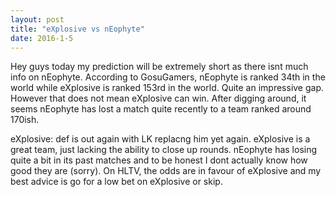 ```yaml
---
layout: post
title: "eXplosive vs nEophyte"
date: 2016-1-5
---
```


Hey guys today my prediction will be extremely short as there isnt much info on nEophyte.
According to GosuGamers, nEophyte is ranked 34th in the world while eXplosive is ranked 153rd in the world. Quite an impressive gap. However that does not mean eXplosive can win.
After digging around, it seems nEophyte has lost a match quite recently to a team ranked around 170ish.

eXplosive: def is out again with LK replacng him yet again. eXplosive is a great team, just lacking the ability to close up rounds. 
nEophyte has losing quite a bit in its past matches and to be honest I dont actually know how good they are (sorry).
On HLTV, the odds are in favour of eXplosive and my best advice is go for a low bet on eXplosive or skip.

